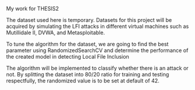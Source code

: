 My work for THESIS2

The dataset used here is temporary. Datasets for this project will be acquired by simulating the LFI attacks in different virtual machines such as Mutillidale II, DVWA, and Metasploitable. 

To tune the algorithm for the dataset, we are going to find the best parameter using RandomizedSearchCV and determine the performance of the created model in detecting Local File Inclusion

The algorithm will be implemented to classify whether there is an attack or not. By splitting the dataset into 80/20 ratio for training and testing respectfully, the randomized value is to be set at default of 42.


